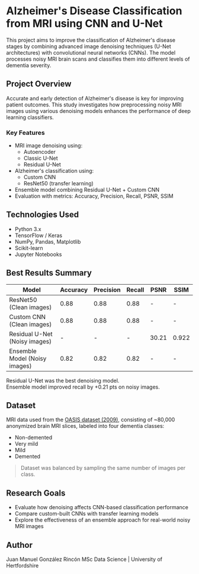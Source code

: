 # Alzheimer's Disease Classification from MRI using CNN and U-Net

This project aims to improve the classification of Alzheimer's disease stages by combining advanced image denoising techniques (U-Net architectures) with convolutional neural networks (CNNs). The model processes noisy MRI brain scans and classifies them into different levels of dementia severity.

## Project Overview

Accurate and early detection of Alzheimer's disease is key for improving patient outcomes. This study investigates how preprocessing noisy MRI images using various denoising models enhances the performance of deep learning classifiers.

### Key Features

- MRI image denoising using:
  - Autoencoder
  - Classic U-Net
  - Residual U-Net
- Alzheimer's classification using:
  - Custom CNN
  - ResNet50 (transfer learning)
- Ensemble model combining Residual U-Net + Custom CNN
- Evaluation with metrics: Accuracy, Precision, Recall, PSNR, SSIM

## Technologies Used

- Python 3.x
- TensorFlow / Keras
- NumPy, Pandas, Matplotlib
- Scikit-learn
- Jupyter Notebooks

## Best Results Summary

| Model            | Accuracy | Precision | Recall | PSNR   | SSIM  |
|------------------|----------|-----------|--------|--------|-------|
| ResNet50 (Clean images)        | 0.88     | 0.88      | 0.88   |   -    |   -   |
| Custom CNN (Clean images)       | 0.88     | 0.88      | 0.88   |   -    |   -   |
| Residual U-Net (Noisy images)   |   -      |    -      |   -    | 30.21  | 0.922 |
| Ensemble Model (Noisy images)   | 0.82     | 0.82      | 0.82   |   -    |   -   |

 Residual U-Net was the best denoising model.  
 Ensemble model improved recall by +0.21 pts on noisy images.

## Dataset

MRI data used from the [OASIS dataset (2009)](https://www.oasis-brains.org/), consisting of ~80,000 anonymized brain MRI slices, labeled into four dementia classes:
- Non-demented
- Very mild
- Mild
- Demented

> Dataset was balanced by sampling the same number of images per class.

##  Research Goals

- Evaluate how denoising affects CNN-based classification performance
- Compare custom-built CNNs with transfer learning models
- Explore the effectiveness of an ensemble approach for real-world noisy MRI images

##  Author

Juan Manuel González Rincón
MSc Data Science | University of Hertfordshire
